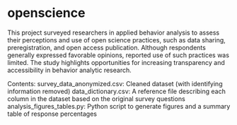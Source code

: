 # openscience

This project surveyed researchers in applied behavior analysis to assess their perceptions and use of open science practices, such as data sharing, preregistration, and open access publication. Although respondents generally expressed favorable opinions, reported use of such practices was limited. The study highlights opportunities for increasing transparency and accessibility in behavior analytic research.

Contents:
survey_data_anonymized.csv: Cleaned dataset (with identifying information removed)
data_dictionary.csv: A reference file describing each column in the dataset based on the original survey questions
analysis_figures_tables.py: Python script to generate figures and a summary table of response percentages
